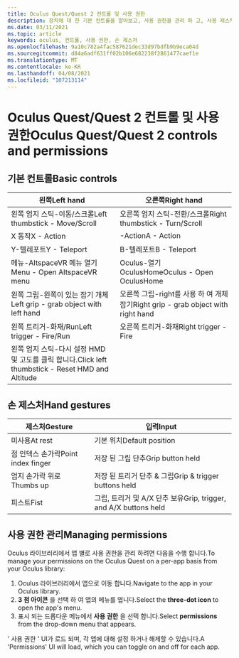 ```yaml
---
title: Oculus Quest/Quest 2 컨트롤 및 사용 권한
description: 장치에 대 한 기본 컨트롤을 알아보고, 사용 권한을 관리 하 고, 사용 제스처를 사용 하는 방법에 대해 알아봅니다.
ms.date: 03/11/2021
ms.topic: article
keywords: oculus, 컨트롤, 사용 권한, 손 제스처
ms.openlocfilehash: 9a10c782a4fac587621dec33d97bdfb9b9eca04d
ms.sourcegitcommit: d84a6adf631ff02b106e682238f2861477caef1e
ms.translationtype: MT
ms.contentlocale: ko-KR
ms.lasthandoff: 04/08/2021
ms.locfileid: "107213114"
---
```

# <a name="oculus-questquest-2-controls-and-permissions"></a><span data-ttu-id="c7da9-104">Oculus Quest/Quest 2 컨트롤 및 사용 권한</span><span class="sxs-lookup"><span data-stu-id="c7da9-104">Oculus Quest/Quest 2 controls and permissions</span></span>

## <a name="basic-controls"></a><span data-ttu-id="c7da9-105">기본 컨트롤</span><span class="sxs-lookup"><span data-stu-id="c7da9-105">Basic controls</span></span>

<!-- Missing images -->

| <span data-ttu-id="c7da9-106">왼쪽</span><span class="sxs-lookup"><span data-stu-id="c7da9-106">Left hand</span></span> | <span data-ttu-id="c7da9-107">오른쪽</span><span class="sxs-lookup"><span data-stu-id="c7da9-107">Right hand</span></span> |
|---|---|
| <span data-ttu-id="c7da9-108">왼쪽 엄지 스틱-이동/스크롤</span><span class="sxs-lookup"><span data-stu-id="c7da9-108">Left thumbstick - Move/Scroll</span></span> | <span data-ttu-id="c7da9-109">오른쪽 엄지 스틱-전환/스크롤</span><span class="sxs-lookup"><span data-stu-id="c7da9-109">Right thumbstick - Turn/Scroll</span></span> |
| <span data-ttu-id="c7da9-110">X 동작</span><span class="sxs-lookup"><span data-stu-id="c7da9-110">X - Action</span></span> | <span data-ttu-id="c7da9-111">-Action</span><span class="sxs-lookup"><span data-stu-id="c7da9-111">A - Action</span></span> |
| <span data-ttu-id="c7da9-112">Y-텔레포트</span><span class="sxs-lookup"><span data-stu-id="c7da9-112">Y - Teleport</span></span> | <span data-ttu-id="c7da9-113">B-텔레포트</span><span class="sxs-lookup"><span data-stu-id="c7da9-113">B - Teleport</span></span> |
| <span data-ttu-id="c7da9-114">메뉴-AltspaceVR 메뉴 열기</span><span class="sxs-lookup"><span data-stu-id="c7da9-114">Menu - Open AltspaceVR menu</span></span> | <span data-ttu-id="c7da9-115">Oculus-열기 OculusHome</span><span class="sxs-lookup"><span data-stu-id="c7da9-115">Oculus - Open OculusHome</span></span> |
| <span data-ttu-id="c7da9-116">왼쪽 그립-왼쪽이 있는 잡기 개체</span><span class="sxs-lookup"><span data-stu-id="c7da9-116">Left grip - grab object with left hand</span></span> | <span data-ttu-id="c7da9-117">오른쪽 그립-right를 사용 하 여 개체 잡기</span><span class="sxs-lookup"><span data-stu-id="c7da9-117">Right grip - grab object with right hand</span></span> |
| <span data-ttu-id="c7da9-118">왼쪽 트리거-화재/Run</span><span class="sxs-lookup"><span data-stu-id="c7da9-118">Left trigger - Fire/Run</span></span> | <span data-ttu-id="c7da9-119">오른쪽 트리거-화재</span><span class="sxs-lookup"><span data-stu-id="c7da9-119">Right trigger - Fire</span></span> |
| <span data-ttu-id="c7da9-120">왼쪽 엄지 스틱-다시 설정 HMD 및 고도를 클릭 합니다.</span><span class="sxs-lookup"><span data-stu-id="c7da9-120">Click left thumbstick - Reset HMD and Altitude</span></span> |  |

## <a name="hand-gestures"></a><span data-ttu-id="c7da9-121">손 제스처</span><span class="sxs-lookup"><span data-stu-id="c7da9-121">Hand gestures</span></span>

| <span data-ttu-id="c7da9-122">제스처</span><span class="sxs-lookup"><span data-stu-id="c7da9-122">Gesture</span></span> | <span data-ttu-id="c7da9-123">입력</span><span class="sxs-lookup"><span data-stu-id="c7da9-123">Input</span></span> |
|---|---|
| <span data-ttu-id="c7da9-124">미사용</span><span class="sxs-lookup"><span data-stu-id="c7da9-124">At rest</span></span> | <span data-ttu-id="c7da9-125">기본 위치</span><span class="sxs-lookup"><span data-stu-id="c7da9-125">Default position</span></span> |
| <span data-ttu-id="c7da9-126">점 인덱스 손가락</span><span class="sxs-lookup"><span data-stu-id="c7da9-126">Point index finger</span></span> | <span data-ttu-id="c7da9-127">저장 된 그립 단추</span><span class="sxs-lookup"><span data-stu-id="c7da9-127">Grip button held</span></span> |
| <span data-ttu-id="c7da9-128">엄지 손가락 위로</span><span class="sxs-lookup"><span data-stu-id="c7da9-128">Thumbs up</span></span> | <span data-ttu-id="c7da9-129">저장 된 트리거 단추 & 그립</span><span class="sxs-lookup"><span data-stu-id="c7da9-129">Grip & trigger buttons held</span></span> |
| <span data-ttu-id="c7da9-130">피스트</span><span class="sxs-lookup"><span data-stu-id="c7da9-130">Fist</span></span> | <span data-ttu-id="c7da9-131">그립, 트리거 및 A/X 단추 보유</span><span class="sxs-lookup"><span data-stu-id="c7da9-131">Grip, trigger, and A/X buttons held</span></span> |

## <a name="managing-permissions"></a><span data-ttu-id="c7da9-132">사용 권한 관리</span><span class="sxs-lookup"><span data-stu-id="c7da9-132">Managing permissions</span></span>

<!-- Missing image -->

<span data-ttu-id="c7da9-133">Oculus 라이브러리에서 앱 별로 사용 권한을 관리 하려면 다음을 수행 합니다.</span><span class="sxs-lookup"><span data-stu-id="c7da9-133">To manage your permissions on the Oculus Quest on a per-app basis from your Oculus library:</span></span>

1. <span data-ttu-id="c7da9-134">Oculus 라이브러리에서 앱으로 이동 합니다.</span><span class="sxs-lookup"><span data-stu-id="c7da9-134">Navigate to the app in your Oculus library.</span></span>
2. <span data-ttu-id="c7da9-135">**3 점 아이콘** 을 선택 하 여 앱의 메뉴를 엽니다.</span><span class="sxs-lookup"><span data-stu-id="c7da9-135">Select the **three-dot icon** to open the app's menu.</span></span>
3. <span data-ttu-id="c7da9-136">표시 되는 드롭다운 메뉴에서 **사용 권한** 을 선택 합니다.</span><span class="sxs-lookup"><span data-stu-id="c7da9-136">Select **permissions** from the drop-down menu that appears.</span></span>

<span data-ttu-id="c7da9-137">' 사용 권한 ' UI가 로드 되며, 각 앱에 대해 설정 하거나 해제할 수 있습니다.</span><span class="sxs-lookup"><span data-stu-id="c7da9-137">A 'Permissions' UI will load, which you can toggle on and off for each app.</span></span>